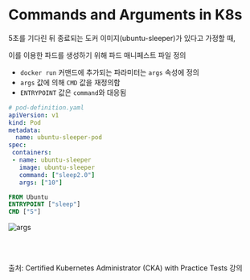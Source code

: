 # Commands and Arguments in K8s

5초를 기다린 뒤 종료되는 도커 이미지(ubuntu-sleeper)가 있다고 가정할 때,

이를 이용한 파드를 생성하기 위해 파드 매니페스트 파일 정의

- `docker run` 커맨드에 추가되는 파라미터는 `args` 속성에 정의 
- `args` 값에 의해 `CMD` 값을 재정의함
- `ENTRYPOINT` 값은 `command`와 대응됨 

```yaml
# pod-definition.yaml
apiVersion: v1
kind: Pod
metadata:
  name: ubuntu-sleeper-pod
spec:
 containers:
 - name: ubuntu-sleeper
   image: ubuntu-sleeper
   command: ["sleep2.0"]
   args: ["10"]
```

```dockerfile
FROM Ubuntu
ENTRYPOINT ["sleep"]
CMD ["5"]
```

![args](https://github.com/kodekloudhub/certified-kubernetes-administrator-course/raw/master/images/args.PNG)

<br>

<br>

출처: Certified Kubernetes Administrator (CKA) with Practice Tests 강의